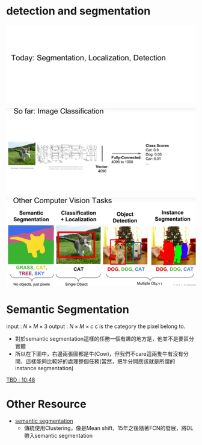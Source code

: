 # detection and segmentation

<img src='./images/seg_1.png'></img>

<img src='./images/seg_2.png'></img>

<img src='./images/seg_3.png'></img>

# Semantic Segmentation
input : $N \times M \times 3$
output : $N \times M \times c$ c is the category the pixel belong to.
* 對於semantic segmentation這樣的任務一個有趣的地方是，他並不是要區分實體
* 所以在下圖中，右邊兩張圖都是牛(Cow)，但我們不care這兩隻牛有沒有分開，這樣能夠比較好的處理整個任務(當然，把牛分開應該就是所謂的instance segmentation)

[TBD : 10:48](https://www.youtube.com/watch?v=nDPWywWRIRo&list=PLf7L7Kg8_FNxHATtLwDceyh72QQL9pvpQ&index=12&t=0s)

# Other Resource
* [semantic segmentation](https://kknews.cc/zh-tw/tech/mgqvl9.html)
  * 傳統使用Clustering，像是Mean shift，15年之後隨著FCN的發展，將DL帶入semantic segmentation